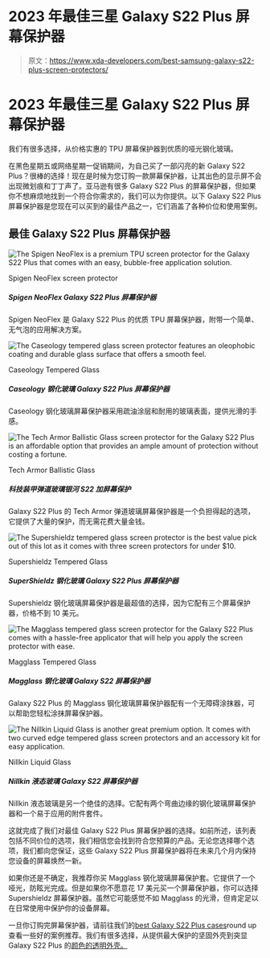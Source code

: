 # 2023 年最佳三星 Galaxy S22 Plus 屏幕保护器

> 原文：<https://www.xda-developers.com/best-samsung-galaxy-s22-plus-screen-protectors/>

# 2023 年最佳三星 Galaxy S22 Plus 屏幕保护器

我们有很多选择，从价格实惠的 TPU 屏幕保护器到优质的哑光钢化玻璃。

在黑色星期五或网络星期一促销期间，为自己买了一部闪亮的新 Galaxy S22 Plus？很棒的选择！现在是时候为您订购一款屏幕保护器，让其出色的显示屏不会出现微划痕和丁丁声了。亚马逊有很多 Galaxy S22 Plus 的屏幕保护器，但如果你不想麻烦地找到一个符合你需求的，我们可以为你提供。以下 Galaxy S22 Plus 屏幕保护器是您现在可以买到的最佳产品之一，它们涵盖了各种价位和使用案例。

## 最佳 Galaxy S22 Plus 屏幕保护器

 <picture>![The Spigen NeoFlex is a premium TPU screen protector for the Galaxy S22 Plus that comes with an easy, bubble-free application solution.](img/24e580af627d75c85536703b529242f9.png)</picture> 

Spigen NeoFlex screen protector

##### Spigen NeoFlex Galaxy S22 Plus 屏幕保护器

Spigen NeoFlex 是 Galaxy S22 Plus 的优质 TPU 屏幕保护器，附带一个简单、无气泡的应用解决方案。

 <picture>![The Caseology tempered glass screen protector features an oleophobic coating and durable glass surface that offers a smooth feel.](img/16b378be708a370614ef7c046d2d25c5.png)</picture> 

Caseology Tempered Glass

##### Caseology 钢化玻璃 Galaxy S22 Plus 屏幕保护器

Caseology 钢化玻璃屏幕保护器采用疏油涂层和耐用的玻璃表面，提供光滑的手感。

 <picture>![The Tech Armor Ballistic Glass screen protector for the Galaxy S22 Plus is an affordable option that provides an ample amount of protection without costing a fortune.](img/18423d6b54c9012ba15b080764f0e6f6.png)</picture> 

Tech Armor Ballistic Glass

##### 科技装甲弹道玻璃银河 S22 加屏幕保护

Galaxy S22 Plus 的 Tech Armor 弹道玻璃屏幕保护器是一个负担得起的选项，它提供了大量的保护，而无需花费大量金钱。

 <picture>![The Supershieldz tempered glass screen protector is the best value pick out of this lot as it comes with three screen protectors for under $10.](img/b7c8b5482cc81c933f32506c437ce847.png)</picture> 

Supershieldz Tempered Glass

##### SuperShieldz 钢化玻璃 Galaxy S22 Plus 屏幕保护器

Supershieldz 钢化玻璃屏幕保护器是最超值的选择，因为它配有三个屏幕保护器，价格不到 10 美元。

 <picture>![The Magglass tempered glass screen protector for the Galaxy S22 Plus comes with a hassle-free applicator that will help you apply the screen protector with ease.](img/918bac0d36bac6967e9d6a22927ef421.png)</picture> 

Magglass Tempered Glass

##### Magglass 钢化玻璃 Galaxy S22 屏幕保护器

Galaxy S22 Plus 的 Magglass 钢化玻璃屏幕保护器配有一个无障碍涂抹器，可以帮助您轻松涂抹屏幕保护器。

 <picture>![The Nillkin Liquid Glass is another great premium option. It comes with two curved edge tempered glass screen protectors and an accessory kit for easy application.](img/3e9030a6c1e4dfb2d30e9940c52bf6c8.png)</picture> 

Nillkin Liquid Glass

##### Nillkin 液态玻璃 Galaxy S22 屏幕保护器

Nillkin 液态玻璃是另一个绝佳的选择。它配有两个弯曲边缘的钢化玻璃屏幕保护器和一个易于应用的附件套件。

这就完成了我们对最佳 Galaxy S22 Plus 屏幕保护器的选择。如前所述，该列表包括不同价位的选项，我们相信您会找到符合您预算的产品。无论您选择哪个选项，我们都向您保证，这些 Galaxy S22 Plus 屏幕保护器将在未来几个月内保持您设备的屏幕焕然一新。

如果你还是不确定，我推荐你买 Magglass 钢化玻璃屏幕保护套。它提供了一个哑光，防眩光完成。但是如果你不愿意花 17 美元买一个屏幕保护器，你可以选择 Supershieldz 屏幕保护器。虽然它可能感觉不如 Magglass 的光滑，但肯定足以在日常使用中保护你的设备屏幕。

一旦你订购完屏幕保护器，请前往我们的[best Galaxy S22 Plus cases](https://www.xda-developers.com/best-samsung-galaxy-s22-plus-cases/)round up 查看一些好的案例推荐。我们有很多选择，从提供最大保护的坚固外壳到突显 Galaxy S22 Plus 的[颜色的透明外壳。](https://www.xda-developers.com/samsung-galaxy-s22-colors/)